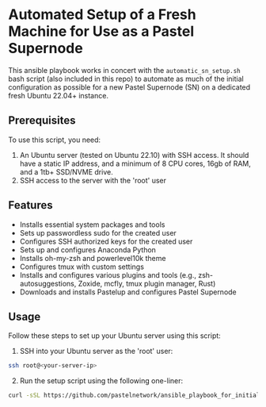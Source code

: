 # Automated Setup of a Fresh Machine for Use as a Pastel Supernode
This ansible playbook works in concert with the `automatic_sn_setup.sh` bash script (also included in this repo) to automate as much of the initial configuration as possible for a new Pastel Supernode (SN) on a dedicated fresh Ubuntu 22.04+ instance.

## Prerequisites

To use this script, you need:

1. An Ubuntu server (tested on Ubuntu 22.10) with SSH access. It should have a static IP address, and a minimum of 8 CPU cores, 16gb of RAM, and a 1tb+ SSD/NVME drive.
2. SSH access to the server with the 'root' user


## Features

- Installs essential system packages and tools
- Sets up passwordless sudo for the created user
- Configures SSH authorized keys for the created user
- Sets up and configures Anaconda Python
- Installs oh-my-zsh and powerlevel10k theme
- Configures tmux with custom settings
- Installs and configures various plugins and tools (e.g., zsh-autosuggestions, Zoxide, mcfly, tmux plugin manager, Rust)
- Downloads and installs Pastelup and configures Pastel Supernode


## Usage

Follow these steps to set up your Ubuntu server using this script:

1. SSH into your Ubuntu server as the 'root' user:

```bash
ssh root@<your-server-ip>
```

2. Run the setup script using the following one-liner:

```bash
curl -sSL https://github.com/pastelnetwork/ansible_playbook_for_initial_setup_of_fresh_machine_for_sn/automatic_sn_setup.sh | bash
```

